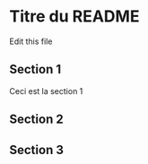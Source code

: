# Titre du README
Edit this file

## Section 1

Ceci est la section 1

## Section 2 



## Section 3 


